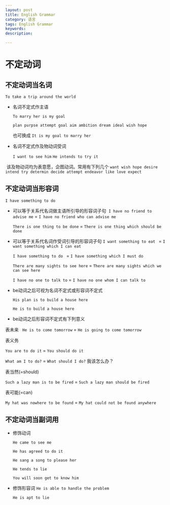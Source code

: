 ```yaml
---
layout: post
title: English Grammar
category: 语言
tags: English Grammar
keywords: 
description: 

---
```


# 不定动词


## 不定动词当名词

  `To take a trip around the world`


- 名词不定式作主语

  `To marry her is my goal`

  `plan purpse attempt goal aim ambition dream ideal wish hope`

  也可换成  `It is my goal to marry her`

  
- 名词不定式作及物动词受词

  `I want to see him`
  `He intends to try it`

  该及物动词均为表意愿，企图动词。常用有下列几个
  `want wish hope desire intend try determin decide attempt endeavor like love expect`
  
  
## 不定动词当形容词

`I have something to do`

- 可以等于关系代名词做主语所引导的形容词子句
  `I have no friend to advise me`  = `I have no friend who can advise me`
  
  `There is one thing to be done`  = `There is one thing which should be done`
  
- 可以等于关系代名词作受词引导的形容词子句
  `I want something to eat ` = `I want something which I can eat`
  
  `I have something to do ` = `I have something which I must do`
  
  `There are many sights to see here` = `There are many sights which we can see here `
  
  `I have no one to talk to` = `I have no one whom I can talk to`
  
- be动词之后可视为名词不定式或形容词不定式

  `His plan is to build a house here`
  
  `He is to build a house here`

- be动词之后形容词不定式有下列意义


表未来
   
`He is to come tomorrow` = `He is going to come tomorrow`
    
表义务
    
`You are to do it` = `You should do it`
    
`What am I to do?` = `What should I do?` 我该怎么办？
 
表当然(=should)
    
`Such a lazy man is to be fired` = `Such a lazy man should be fired`

表可能(=can)
    
`My hat was nowhere to be found` = `My hat could not be found anywhere`

## 不定动词当副词用

- 修饰动词

  `He came to see me`
  
  `He has agreed to do it`
  
  `He sang a song to please her`
  
  `He tends to lie`
  
  `You will soon get to know him`
  
- 修饰形容词
  `He is able to handle the problem`
  
  `He is apt to lie`
  
  



